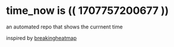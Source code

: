 # time_now is (( 1707757200677 ))

an automated repo that shows the currnent time

inspired by [breakingheatmap](https://github.com/breakingheatmap/breakingheatmap)